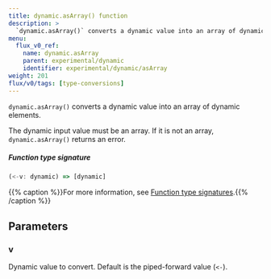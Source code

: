 ```yaml
---
title: dynamic.asArray() function
description: >
  `dynamic.asArray()` converts a dynamic value into an array of dynamic elements.
menu:
  flux_v0_ref:
    name: dynamic.asArray
    parent: experimental/dynamic
    identifier: experimental/dynamic/asArray
weight: 201
flux/v0/tags: [type-conversions]
---
```


<!------------------------------------------------------------------------------

IMPORTANT: This page was generated from comments in the Flux source code. Any
edits made directly to this page will be overwritten the next time the
documentation is generated. 

To make updates to this documentation, update the function comments above the
function definition in the Flux source code:

https://github.com/influxdata/flux/blob/master/stdlib/experimental/dynamic/dynamic.flux#L27-L27

Contributing to Flux: https://github.com/influxdata/flux#contributing
Fluxdoc syntax: https://github.com/influxdata/flux/blob/master/docs/fluxdoc.md

------------------------------------------------------------------------------->

`dynamic.asArray()` converts a dynamic value into an array of dynamic elements.

The dynamic input value must be an array. If it is not an array, `dynamic.asArray()` returns an error.

##### Function type signature

```js
(<-v: dynamic) => [dynamic]
```

{{% caption %}}For more information, see [Function type signatures](/flux/v0/function-type-signatures/).{{% /caption %}}

## Parameters

### v

Dynamic value to convert. Default is the piped-forward value (`<-`).



